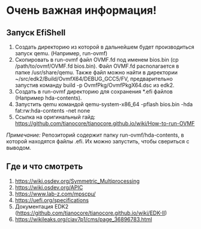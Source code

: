 # Очень важная информация!
## Запуск EfiShell
1. Создать директорию из которой в дальнейшем будет производиться запуск qemu. (Например, run-ovmf)
2. Скопировать в run-ovmf файл OVMF.fd под именем bios.bin (cp /path/to/ovmf/OVMF.fd bios.bin). Файл OVMF.fd располагается в папке /usr/share/qemu. Также файл можно найти в директории ~/src/edk2/Build/OvmfX64/DEBUG_GCC5/FV, предварительно запустив команду build -p OvmfPkg/OvmfPkgX64.dsc из edk2.
3. Создать в run-ovmf директорию для сохранения *.efi файлов (Например hda-contents).
4. Запустить qemu командой qemu-system-x86_64 -pflash bios.bin -hda fat:rw:hda-contents -net none
5. Ссылка на оригинальный гайд: https://github.com/tianocore/tianocore.github.io/wiki/How-to-run-OVMF

*Примечание:* Репозиторий содержит папку run-ovmf/hda-contents, в которой находятся файлы .efi. Их можно запустить, чтобы свериться с выводом.

## Где и что смотреть
1. https://wiki.osdev.org/Symmetric_Multiprocessing
2. https://wiki.osdev.org/APIC
3. https://www.lab-z.com/mpscpu/
4. https://uefi.org/specifications
5. Документация EDK2 (https://github.com/tianocore/tianocore.github.io/wiki/EDK-II)
6. https://wikileaks.org/ciav7p1/cms/page_36896783.html
